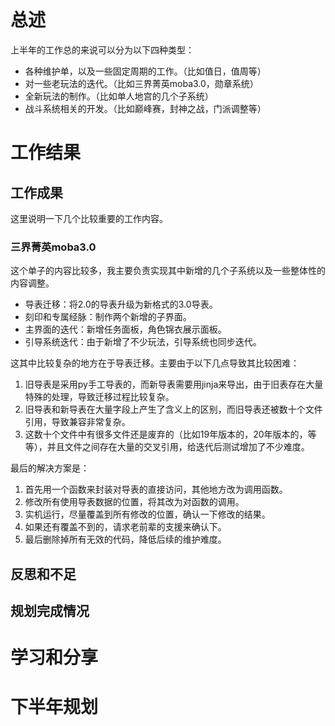 
```table-of-contents
```

# 总述

上半年的工作总的来说可以分为以下四种类型：
- 各种维护单，以及一些固定周期的工作。（比如值日，值周等）
- 对一些老玩法的迭代。（比如三界菁英moba3.0，勋章系统）
- 全新玩法的制作。（比如单人地宫的几个子系统）
- 战斗系统相关的开发。（比如巅峰赛，封神之战，门派调整等）

# 工作结果

## 工作成果

这里说明一下几个比较重要的工作内容。
### 三界菁英moba3.0

这个单子的内容比较多，我主要负责实现其中新增的几个子系统以及一些整体性的内容调整。
- 导表迁移：将2.0的导表升级为新格式的3.0导表。
- 刻印和专属经脉：制作两个新增的子界面。
- 主界面的迭代：新增任务面板，角色锦衣展示面板。
- 引导系统迭代：由于新增了不少玩法，引导系统也同步迭代。

这其中比较复杂的地方在于导表迁移。主要由于以下几点导致其比较困难：
1. 旧导表是采用py手工导表的，而新导表需要用jinja来导出，由于旧表存在大量特殊的处理，导致迁移过程比较复杂。
2. 旧导表和新导表在大量字段上产生了含义上的区别，而旧导表还被数十个文件引用，导致兼容非常复杂。
3. 这数十个文件中有很多文件还是废弃的（比如19年版本的，20年版本的，等等），并且文件之间存在大量的交叉引用，给迭代后测试增加了不少难度。

最后的解决方案是：
1. 首先用一个函数来封装对导表的直接访问，其他地方改为调用函数。
2. 修改所有使用导表数据的位置，将其改为对函数的调用。
3. 实机运行，尽量覆盖到所有修改的位置，确认一下修改的结果。
4. 如果还有覆盖不到的，请求老前辈的支援来确认下。
5. 最后删除掉所有无效的代码，降低后续的维护难度。
## 反思和不足

## 规划完成情况

# 学习和分享

# 下半年规划